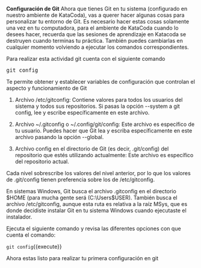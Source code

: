 **Configuración de Git**
Ahora que tienes Git en tu sistema (configurado en nuestro ambiente de KataCoda), vas a querer hacer algunas cosas para personalizar tu entorno de Git. Es necesario hacer estas cosas solamente una vez en tu computadora, para el ambiente de KataCoda cuando lo desees hacer, recuerda que las sesiones de aprendizaje en Katacoda se destruyen cuando terminas tu práctica. También puedes cambiarlas en cualquier momento volviendo a ejecutar los comandos correspondientes.

Para realizar esta actividad git cuenta con el siguiente comando

<pre>
git config
</pre>

Te permite obtener y establecer variables de configuración que controlan el aspecto y funcionamiento de Git

1. Archivo /etc/gitconfig: Contiene valores para todos los usuarios del sistema y todos sus repositorios. Si pasas la opción --system a git config, lee y escribe específicamente en este archivo.

2. Archivo ~/.gitconfig o ~/.config/git/config: Este archivo es específico de tu usuario. Puedes hacer que Git lea y escriba específicamente en este archivo pasando la opción --global.

3. Archivo config en el directorio de Git (es decir, .git/config) del repositorio que estés utilizando actualmente: Este archivo es específico del repositorio actual.

Cada nivel sobrescribe los valores del nivel anterior, por lo que los valores de .git/config tienen preferencia sobre los de /etc/gitconfig.

En sistemas Windows, Git busca el archivo .gitconfig en el directorio $HOME (para mucha gente será (C:\Users\$USER). También busca el archivo /etc/gitconfig, aunque esta ruta es relativa a la raíz MSys, que es donde decidiste instalar Git en tu sistema Windows cuando ejecutaste el instalador.

Ejecuta el siguiente comando y revisa las diferentes opciones con que cuenta el comando:

`git config`{{execute}}

Ahora estas listo para realizar tu primera configuración en git